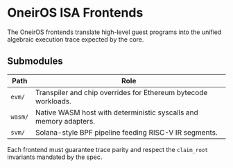 # OneirOS ISA Frontends

The OneirOS frontends translate high-level guest programs into the unified algebraic execution trace expected by the core.

## Submodules

| Path | Role |
| --- | --- |
| `evm/` | Transpiler and chip overrides for Ethereum bytecode workloads. |
| `wasm/` | Native WASM host with deterministic syscalls and memory adapters. |
| `svm/` | Solana-style BPF pipeline feeding RISC-V IR segments. |

Each frontend must guarantee trace parity and respect the `claim_root` invariants mandated by the spec.
